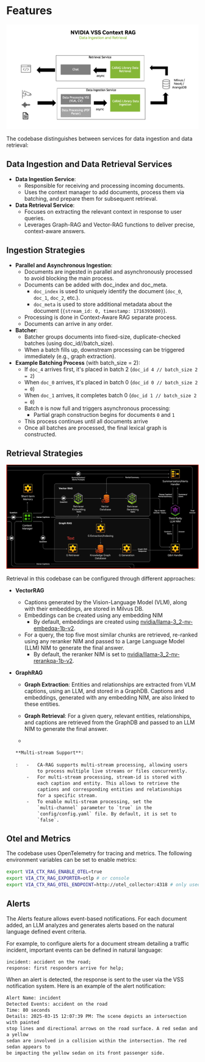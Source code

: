 <!--
SPDX-FileCopyrightText: Copyright (c) 2025 NVIDIA CORPORATION & AFFILIATES. All rights reserved.
SPDX-License-Identifier: Apache-2.0
 *
Licensed under the Apache License, Version 2.0 (the "License");
you may not use this file except in compliance with the License.
You may obtain a copy of the License at
 *
http://www.apache.org/licenses/LICENSE-2.0
 *
Unless required by applicable law or agreed to in writing, software
distributed under the License is distributed on an "AS IS" BASIS,
WITHOUT WARRANTIES OR CONDITIONS OF ANY KIND, either express or implied.
See the License for the specific language governing permissions and
limitations under the License.
-->

# Features

![image](../_static/data_architecture.png)

The codebase distinguishes between services for data ingestion and data
retrieval:

## Data Ingestion and Data Retrieval Services

-   **Data Ingestion Service**:
    -   Responsible for receiving and processing incoming documents.
    -   Uses the context manager to add documents, process them via
        batching, and prepare them for subsequent retrieval.
-   **Data Retrieval Service**:
    -   Focuses on extracting the relevant context in response to user
        queries.
    -   Leverages Graph-RAG and Vector-RAG functions to deliver precise,
        context-aware answers.

## Ingestion Strategies

-   **Parallel and Asynchronous Ingestion**:
    -   Documents are ingested in parallel and asynchronously processed
        to avoid blocking the main process.
    -   Documents can be added with doc_index and doc_meta.
        -   `doc_index` is used to uniquely identify the document
            (`doc_0`, `doc_1`, `doc_2`, etc.).
        -   `doc_meta` is used to store additional metadata about the
            document (`{stream_id: 0, timestamp: 1716393600}`).
    -   Processing is done in Context-Aware RAG separate process.
    -   Documents can arrive in any order.
-   **Batcher**:
    -   Batcher groups documents into fixed-size, duplicate-checked
        batches (using doc_id//batch_size).
    -   When a batch fills up, downstream processing can be triggered
        immediately (e.g., graph extraction).
-   **Example Batching Process** (with batch_size = 2):
    -   If `doc_4` arrives first, it\'s placed in batch 2
        (`doc_id 4 // batch_size 2 = 2`)
    -   When `doc_0` arrives, it\'s placed in batch 0
        (`doc_id 0 // batch_size 2 = 0`)
    -   When `doc_1` arrives, it completes batch 0
        (`doc_id 1 // batch_size 2 = 0`)
    -   Batch `0` is now full and triggers asynchronous processing:
        -   Partial graph construction begins for documents `0` and `1`
    -   This process continues until all documents arrive
    -   Once all batches are processed, the final lexical graph is
        constructed.

## Retrieval Strategies

![image](../_static/ca_rag_architecture.jpeg)

Retrieval in this codebase can be configured through different
approaches:

-   **VectorRAG**
    -   Captions generated by the Vision-Language Model (VLM), along
        with their embeddings, are stored in Milvus DB.
    -   Embeddings can be created using any embedding NIM
        -   By default, embeddings are created using
            [nvidia/llama-3_2-nv-embedqa-1b-v2](https://build.nvidia.com/nvidia/llama-3_2-nv-embedqa-1b-v2).
    -   For a query, the top five most similar chunks are retrieved,
        re-ranked using any reranker NIM and passed to a Large Language
        Model (LLM) NIM to generate the final answer.
        -   By default, the reranker NIM is set to
            [nvidia/llama-3_2-nv-rerankqa-1b-v2](https://build.nvidia.com/nvidia/llama-3_2-nv-rerankqa-1b-v2).
-   **GraphRAG**
    -   **Graph Extraction**: Entities and relationships are extracted
        from VLM captions, using an LLM, and stored in a GraphDB.
        Captions and embeddings, generated with any embedding NIM, are
        also linked to these entities.

    -   **Graph Retrieval**: For a given query, relevant entities,
        relationships, and captions are retrieved from the GraphDB and
        passed to an LLM NIM to generate the final answer.

    -

        **Multi-stream Support**:

        :   -   CA-RAG supports multi-stream processing, allowing users
                to process multiple live streams or files concurrently.
            -   For multi-stream processing, stream-id is stored with
                each caption and entity. This allows to retrieve the
                captions and corresponding entities and relationships
                for a specific stream.
            -   To enable multi-stream processing, set the
                `multi-channel` parameter to `true` in the
                `config/config.yaml` file. By default, it is set to
                `false`.

## Otel and Metrics

The codebase uses OpenTelemetry for tracing and metrics. The following
environment variables can be set to enable metrics:

``` bash
export VIA_CTX_RAG_ENABLE_OTEL=true
export VIA_CTX_RAG_EXPORTER=otlp # or console
export VIA_CTX_RAG_OTEL_ENDPOINT=http://otel_collector:4318 # only used if VIA_CTX_RAG_EXPORTER is otlp
```

## Alerts

The Alerts feature allows event-based notifications. For each document
added, an LLM analyzes and generates alerts based on the natural
language defined event criteria.

For example, to configure alerts for a document stream detailing a
traffic incident, important events can be defined in natural language:

``` text
incident: accident on the road;
response: first responders arrive for help;
```

When an alert is detected, the response is sent to the user via the VSS
notification system. Here is an example of the alert notification:

``` text
Alert Name: incident
Detected Events: accident on the road
Time: 80 seconds
Details: 2025-03-15 12:07:39 PM: The scene depicts an intersection with painted
stop lines and directional arrows on the road surface. A red sedan and a yellow
sedan are involved in a collision within the intersection. The red sedan appears to
be impacting the yellow sedan on its front passenger side.
```
